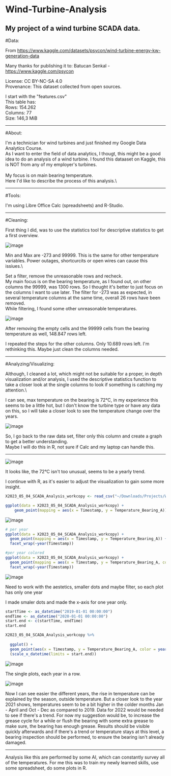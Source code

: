 # Wind-Turbine-Analysis
My project of a wind turbine SCADA data.
------------------------------------------------

#Data:

From https://www.kaggle.com/datasets/psycon/wind-turbine-energy-kw-generation-data

Many thanks for publishing it to: Batucan Senkal - https://www.kaggle.com/psycon

License: CC BY-NC-SA 4.0\
Provenance: This dataset collected from open sources.

I start with the "features.csv"\
This table has:\
Rows: 154.262\
Columns: 77\
Size: 146,3 MiB

---------------------------------------------------------------------------------

#About:

I'm  a technician for wind turbines and just finished my Google Data Analytics Course.\
As I want to enter the field of data analytics, I thougt, this might be a good idea to do an
analysis of a wind turbine. I found this dataaset on Kaggle, this is NOT from any of my employer's turbines.\
\
My focus is on main bearing temperature. 
\
Here I'd like to describe the process of this analysis.\

-----------------------------------------------------------------------------------

#Tools:

I'm using Libre Office Calc (spreadsheets) and R-Studio.

-----------------------------------------------------------------------------------

#Cleaning:

First thing I did, was to use the statistics tool for descriptive statistics to get a first overview.

![image](https://user-images.githubusercontent.com/132265260/236620504-1e0a917a-2f2c-457f-96bf-bbb94758dce1.png)

Min and Max are -273 and 99999. This is the same for other temperature variables.
Power outages, shortcurcits or open wires can cause this issiues.\

Set a filter, remove the unreasonable rows and recheck.\
My main focus is on the bearing temperature, as I found out, on other columns the 99999, was 1300 rows. So I thought it's better to just focus on the columns I want to use later.
The filter for -273 was as expected, in several temperature columns at the same time, overall 26 rows have been removed.\
While filtering, I found some other unreasonable temperatures.

![image](https://user-images.githubusercontent.com/132265260/236621698-04bb25a7-0124-4fa8-8d1a-f5def164a89f.png)

After removing the empty cells and the 99999 cells from the bearing temperature as well, 148.847 rows left.

I repeated the steps for the other columns. Only 10.689 rows left. I'm rethinking this. Maybe just clean the columns needed.

---------------------------------------------------------------------------------------------------------------------------

#Analyzing/Visualizing:

Although, I cleaned a lot, which might not be suitable for a proper, in depth visualization and/or analysis, I used the descriptive statistics function to take a closer look at the single columns to look if something is catching my attention.\

I can see, max temperature on the bearing is 72°C, in my experience this seems to be a little hot, but I don't know the turbine type or have any data on this, so I will take a closer look to see the temperature change over the years.

![image](https://user-images.githubusercontent.com/132265260/236666996-33fa860a-9d82-485c-ad93-e2927479e4da.png)


So, I go back to the raw data set, filter only this column and create a graph to get a better understanding.\
Maybe I will do this in R, not sure if Calc and my laptop can handle this.

-----------------------------------------------------------------------------------------------

![image](https://user-images.githubusercontent.com/132265260/236668240-fd108263-5383-4996-8c61-f99aaa16a8dc.png)

It looks like, the 72°C isn't too unusual, seems to be a yearly trend.

I continue with R, as it's easier to adjust the visualization to gain some more insight.

```R
X2023_05_04_SCADA_Analysis_workcopy <- read_csv("~/Downloads/Projects/Wind_Turbine_SCADA/2023-05-04_SCADA-Analysis_workcopy.csv")

ggplot(data = X2023_05_04_SCADA_Analysis_workcopy) +
    geom_point(mapping = aes(x = Timestamp, y = Temperature_Bearing_A))
```

![image](https://user-images.githubusercontent.com/132265260/236673125-228cd6d2-18d0-464d-8057-bef1936c826f.png)

```R
# per year
ggplot(data = X2023_05_04_SCADA_Analysis_workcopy) +
  geom_point(mapping = aes(x = Timestamp, y = Temperature_Bearing_A)) +
  facet_wrap(~year(Timestamp))

#per year colored
ggplot(data = X2023_05_04_SCADA_Analysis_workcopy) +
  geom_point(mapping = aes(x = Timestamp, y = Temperature_Bearing_A, color = year(Timestamp))) +
  facet_wrap(~year(Timestamp))
```
![image](https://user-images.githubusercontent.com/132265260/236891434-887331a3-e085-405e-925c-a7307f0fb10f.png)

Need to work with the aestetics, smaller dots and maybe filter, so each plot has only one year

I made smaler dots and made the x-axis for one year only.

```R
startTime <- as_datetime("2019-01-01 00:00:00")
endTime <- as_datetime("2020-01-01 00:00:00")
start.end <- c(startTime, endTime)
start.end

X2023_05_04_SCADA_Analysis_workcopy %>% 
  
  ggplot() +
  geom_point(aes(x = Timestamp, y = Temperature_Bearing_A, color = year(Timestamp)), size = 0.1) +
  (scale_x_datetime(limits = start.end))

```

![image](https://github.com/MarkusEhrlinger/Wind-Turbine-Analysis/assets/132265260/4141d2b7-70a4-43ca-a5b4-cce311dfa6d3)


The single plots, each year in a row.

![image](https://github.com/MarkusEhrlinger/Wind-Turbine-Analysis/assets/132265260/506a00bd-2392-45d9-8e30-14aff01d26d2)


Now I can see easier the different years, the rise in temperature can be explained by the season, outside temperature.
But a closer look to the year 2021 shows, temperatures seem to be a bit higher in the colder months Jan - April  and Oct - Dec as compared to 2019.
Data for 2022 would be needed to see if there's a trend. For now my suggestion would be, to increase the grease cycle for a while or flush the bearing with some extra grease to make sure, the bearing has enough grease. Results should be visible quickly afterwards and if there's a trend or temperature stays at this level, a bearing inspection should be performed, to ensure the bearing isn't already damaged.

---------------------------------------------------------------------------------------------------------

Analysis like this are performed by some AI, which can constantly survey all of the temperatures. For me this was to train my newly learned skills, use some spreadsheet, do some plots in R. 









 












